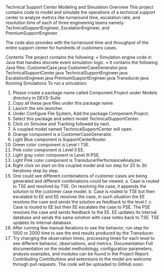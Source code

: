 Technical Support Center Modeling and Simulation
Overview
This project contains code to model and simulate the operations of a technical support center to analyze metrics like turnaround time, escalation rate, and resolution time of each of three engineering teams namely: TechnicalSupportEngineer, EscalationEngineer, and PremiumSupportEngineer.

The code also provides with the turnaround time and throughput of the entire support center for hundreds of customers cases.

Contents
The project contains the following:
•	Simulation engine code in Java that handles discrete event simulation logic.
•	It contains the following Java files:
CustomerCase.java
CustomerCaseGenerator.java
TechnicalSupportCenter.java
TechnicalSupportEngineer.java
EscalationEngineer.java
PremiumSupportEngineer.java
Transducer.java
Running Simulations
To run a simulation:
1.	Please create a package name called Component.Project under Models directory in DEVS-Suite
2.	Copy all these java files under this package name.
3.	Launch the sim launcher.
4.	Under Configure File System, Add the package Component.Project.
5.	Select this package and select model TechnicalSupportCenter.
6.	Click on Simview and Tracking followed by next.
7.	A coupled model named TechnicalSupportCenter will open.
8.	Orange component is a CustomerCaseGenerator.
9.	Light Blue component is SupportCenterRouter.
10.	 Green color component is Level I TSE.
11.	 Pink color component is Level II EE.
12.	 Light gray color component is Level III PSE.
13.	 Light Pink color component is TransducerPerformanceAnalyzer.
14.	 Right click on start on the coupled model and run step for 20 to 30 iterations step by step.
15.	 One could see different combinations of customer cases are being generated and different combinations could be viewed.
a.	Case is routed to TSE and resolved by TSE. On resolving the case, it appends the solution to the customer case model.
b.	Case is routed to TSE but then escalated to EE and EE resolves the case, in such situation the EE resolves the case and sends the solution as feedback to the level I.
c.	Case is routed to EE but then EE escalates the case to PSE. The PSE resolves the case and sends feedback to the EE. EE updates its internal database and sends the same solution with case notes back to TSE. TSE updates its internal database.
16.	After running few manual iterations to see the behavior, run step for 1000 or 2000 time to see the end results produced by the Transducer.
17.	Try changing the observation times, processing times for each level to see different behavior, observations, and metrics.
Documentation
Full documentation on the model methodology, configuration parameters, analysis examples, and modules can be found in the Project Report.
Contributing
Contributions and extensions to the model are welcome through pull requests. The code will be uploaded to GitHub soon.


